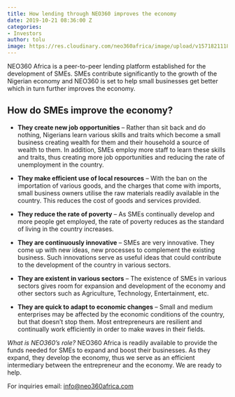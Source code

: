 ```yaml
---
title: How lending through NEO360 improves the economy
date: 2019-10-21 08:36:00 Z
categories:
- Investors
author: tolu
image: https://res.cloudinary.com/neo360africa/image/upload/v1571821118/NEO360%20BLOG/download_fezt9s.png
---
```


NEO360 Africa is a peer-to-peer lending platform established for the development of SMEs. SMEs contribute significantly to the growth of the Nigerian economy and NEO360 is set to help small businesses get better which in turn further improves the economy. 
 
## How do SMEs improve the economy?

* **They create new job opportunities** – Rather than sit back and do nothing, Nigerians learn various skills and traits which become a small business creating wealth for them and their household a source of wealth to them. In addition, SMEs employ more staff to learn these skills and traits, thus creating more job opportunities and reducing the rate of unemployment in the country.


* **They make efficient use of local resources** – With the ban on the importation of various goods, and the charges that come with imports, small business owners utilise the raw materials readily available in the country. This reduces the cost of goods and services provided.


* **They reduce the rate of poverty** – As SMEs continually develop and more people get employed, the rate of poverty reduces as the standard of living in the country increases.


* **They are continuously innovative** – SMEs are very innovative. They come up with new ideas, new processes to complement the existing business. Such innovations serve as useful ideas that could contribute to the development of the country in various sectors.


* **They are existent in various sectors** – The existence of SMEs in various sectors gives room for expansion and development of the economy and other sectors such as Agriculture, Technology, Entertainment, etc.


* **They are quick to adapt to economic changes** – Small and medium enterprises may be affected by the economic conditions of the country, but that doesn’t stop them. Most entrepreneurs are resilient and continually work efficiently in order to make waves in their fields. <br/>


*What is NEO360’s role?*
NEO360 Africa is readily available to provide the funds needed for SMEs to expand and boost their businesses. As they expand, they develop the economy, thus we serve as an efficient intermediary between the entrepreneur and the economy. We are ready to help.

For inquiries email: info@neo360africa.com


